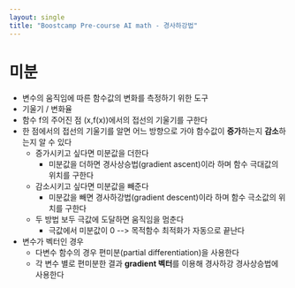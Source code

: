 ```yaml
---
layout: single
title: "Boostcamp Pre-course AI math - 경사하강법"
---
```

# 미분

- 변수의 움직임에 따른 함수값의 변화를 측정하기 위한 도구
- 기울기 / 변화율
- 함수 f의 주어진 점 (x,f(x))에서의 접선의 기울기를 구한다
- 한 점에서의 접선의 기울기를 알면 어느 방향으로 가야 함수값이 **증가**하는지 **감소**하는지 알 수 있다
  - 증가시키고 싶다면 미분값을 더한다
    - 미분값을 더하면 경사상승법(gradient ascent)이라 하며 함수 극대값의 위치를 구한다
  - 감소시키고 싶다면 미분값을 빼준다
    - 미분값을 빼면 경사하강법(gradient descent)이라 하며 함수 극소값의 위치를 구한다
  - 두 방법 보두 극값에 도달하면 움직임을 멈춘다
    - 극값에서 미분값이 0 --> 목적함수 최적화가 자동으로 끝난다
- 변수가 벡터인 경우
  - 다변수 함수의 경우 편미분(partial differentiation)을 사용한다
  - 각 변수 별로 편미분한 결과  **gradient 벡터**를 이용해 경사하강 경사상승법에 사용한다

